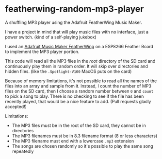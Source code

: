# featherwing-random-mp3-player

A shuffling MP3 player using the Adafruit FeatherWing Music Maker.

I have a project in mind that will play music files with no interface, just a power switch. (kind of
a self-playing jukebox)

I used an [Adafruit Music Maker FeatherWing](https://www.adafruit.com/product/3357) on a ESP8266 Feather Board to implement the MP3 player portion.

This code will read all the MP3 files in the *root* directory of the SD card and continuously play them in random order. It will skip over directories and hidden files. (like the `.Spotlight-V100` MacOS puts on the card)

Because of memory limitations, it's not possible to read all the names of the files into an array and sample from it. Instead, I count the number of MP3 files on the SD card, then I choose a random number between `0` and `count` to pick a song to play. There is no checking to see if the file has been recently played, that would be a nice feature to add. (Pull requests gladly accepted!)

Limitations:
* The MP3 files must be in the root of the SD card, they cannot be in directories
* The MP3 filenames must be in 8.3 filename format (8 or less characters)
* The MP3 filename must end with a lowercase `.mp3` extension
* The songs are chosen randomly so it's possible to play the same song repeatedly

